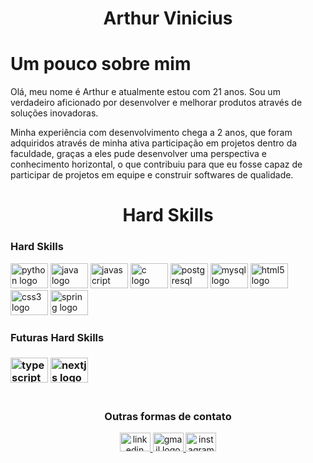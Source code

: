 <h1 align="center">Arthur Vinicius</h1>

 <h1 palign="center" > Um pouco sobre mim</h1>
  <p>
    Olá, meu nome é Arthur e atualmente estou com 21 anos. Sou um verdadeiro aficionado por desenvolver e melhorar produtos através de soluções inovadoras.
  </p>
  <p>
    Minha experiência com desenvolvimento chega a 2 anos, que foram adquiridos através de minha ativa participação em projetos dentro da faculdade, graças a eles pude desenvolver uma perspectiva e conhecimento horizontal, o que contribuiu para que eu fosse capaz de participar de projetos em equipe e construir softwares de qualidade.
  </p>
</div>

#

<div>
  <h1 align="center">Hard Skills</h1>
    
 
  <div align="left">
    <h3>Hard Skills</h3>    
    <img src="https://cdn.jsdelivr.net/gh/devicons/devicon/icons/python/python-original.svg" height="40" width="60" alt="python logo"  />
    <img src="https://cdn.jsdelivr.net/gh/devicons/devicon/icons/java/java-original.svg" height="40" width="60" alt="java logo"  />
    <img src="https://cdn.jsdelivr.net/gh/devicons/devicon/icons/javascript/javascript-original.svg" height="40" width="60" alt="javascript logo"  />
    <img src="https://cdn.jsdelivr.net/gh/devicons/devicon/icons/c/c-original.svg" height="40" width="60" alt="c logo"  />
    <img src="https://cdn.jsdelivr.net/gh/devicons/devicon/icons/postgresql/postgresql-original.svg" height="40" width="60" alt="postgresql logo"  />
    <img src="https://cdn.jsdelivr.net/gh/devicons/devicon/icons/mysql/mysql-original.svg" height="40" width="60" alt="mysql logo"  />
    <img src="https://cdn.jsdelivr.net/gh/devicons/devicon/icons/html5/html5-original.svg" height="40" width="60" alt="html5 logo"  />
    <img src="https://cdn.jsdelivr.net/gh/devicons/devicon/icons/css3/css3-original.svg" height="40" width="60" alt="css3 logo"  />
   <img src="https://cdn.jsdelivr.net/gh/devicons/devicon/icons/spring/spring-original.svg" height="40" width="60" alt="spring logo"  />
  </div>
  
###
  
  <div align="left">
    <h3>Futuras Hard Skills<h3>
    <img src="https://cdn.jsdelivr.net/gh/devicons/devicon/icons/typescript/typescript-original.svg" height="40" width="60" alt="typescript logo"  >
    <img src="https://cdn.jsdelivr.net/gh/devicons/devicon/icons/nextjs/nextjs-original.svg" height="40" width="60" alt="nextjs logo"  />
  </div>
</div>

 #
   
<div align="center">
  <h3>Outras formas de contato</h3>
  <div>
    <a href="https://www.linkedin.com/in/arthur-vinícius-79a8441b6/" target="_blank">
      <img src="https://raw.githubusercontent.com/maurodesouza/profile-readme-generator/master/src/assets/icons/social/linkedin/default.svg" width="49" height="30" alt="linkedin logo"  />
    </a>
    <a href="mailto:arthurviniciussl.contato@gmail.com" target="_blank">
      <img src="https://raw.githubusercontent.com/maurodesouza/profile-readme-generator/master/src/assets/icons/social/gmail/default.svg" width="49" height="30" alt="gmail logo"  />
    </a>
    <a href="https://www.instagram.com/arthur.vsl/" target="_blank">
      <img src="https://raw.githubusercontent.com/maurodesouza/profile-readme-generator/master/src/assets/icons/social/instagram/default.svg" width="49" height="30" alt="instagram logo"  />
    </a>
  </div>
</div>
